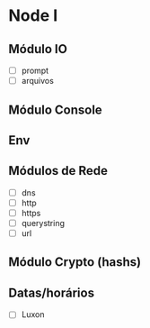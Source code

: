# Node I

## Módulo IO

- [ ] prompt
- [ ] arquivos

## Módulo Console

## Env

## Módulos de Rede

- [ ] dns
- [ ] http
- [ ] https
- [ ] querystring
- [ ] url

## Módulo Crypto (hashs)

## Datas/horários

- [ ] Luxon
